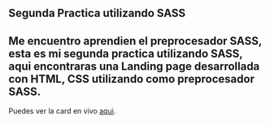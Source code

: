 **Segunda Practica utilizando SASS**
---
Me encuentro aprendien el preprocesador SASS, esta es mi segunda practica utilizando SASS, aqui encontraras una Landing page desarrollada con HTML, CSS utilizando como preprocesador SASS.
---
Puedes ver la card en vivo [aqui](https://dan-raccoon-69.github.io/Landing_Pague_Burguer_King/).